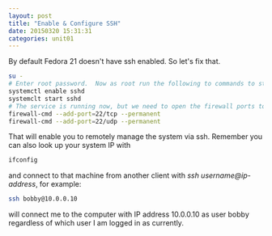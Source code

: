 ```yaml
---
layout: post
title: "Enable & Configure SSH"
date: 20150320 15:31:31
categories: unit01
---
```


By default Fedora 21 doesn't have ssh enabled.  So let's fix that. 

```bash
su -
# Enter root password.  Now as root run the following to commands to start our sshd service, and enable it so that it will start again after any reboot.
systemctl enable sshd
systemclt start sshd
# The service is running now, but we need to open the firewall ports to make it usable to other ssh clients.
firewall-cmd --add-port=22/tcp --permanent
firewall-cmd --add-port=22/udp --permanent
```

That will enable you to remotely manage the system via ssh.  Remember you can also look up your system IP with

```bash
ifconfig
```

and connect to that machine from another client with _ssh username@ip-address_, for example:

```bash
ssh bobby@10.0.0.10
```

will connect me to the computer with IP address 10.0.0.10 as user bobby regardless of which user I am logged in as currently.
